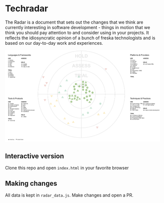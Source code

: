 # Techradar
The Radar is a document that sets out the changes that we think are currently interesting in software development - things in motion that we think you should pay attention to and consider using in your projects. It reflects the idiosyncratic opinion of a bunch of freska technologists and is based on our day-to-day work and experiences.

![current radar](current.png "current radar")

## Interactive version
Clone this repo and open `index.html` in your favorite browser

## Making changes
All data is kept in `radar_data.js`. Make changes and open a PR.
